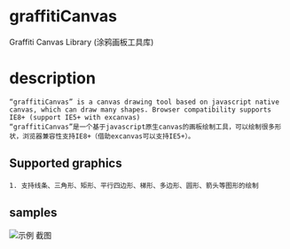 # graffitiCanvas
Graffiti Canvas Library (涂鸦画板工具库)

# description
    “graffitiCanvas” is a canvas drawing tool based on javascript native canvas, which can draw many shapes. Browser compatibility supports IE8+ (support IE5+ with excanvas)
    “graffitiCanvas”是一个基于javascript原生canvas的画板绘制工具，可以绘制很多形状，浏览器兼容性支持IE8+（借助excanvas可以支持IE5+）。
## Supported graphics
    1. 支持线条、三角形、矩形、平行四边形、梯形、多边形、圆形、箭头等图形的绘制

## samples
![示例 截图](https://github.com/eguid/graffitiCanvas/blob/master/snapshot.png "截图")
